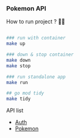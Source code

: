 ### Pokemon API

How to run project ? 🏃🏻

```bash

### run with container
make up

### down & stop container
make down
make stop

### run standalone app
make run

## go mod tidy
make tidy

```

API list

- [Auth](./docs/auth.md)
- [Pokemon](./docs/poke.md)
